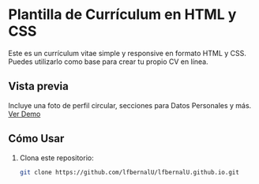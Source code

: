 # Plantilla de Currículum en HTML y CSS

Este es un currículum vitae simple y responsive en formato HTML y CSS. Puedes utilizarlo como base para crear tu propio CV en línea.

## Vista previa

Incluye una foto de perfil circular, secciones para Datos Personales y más. [Ver Demo](https://lfbernalU.github.io/)

## Cómo Usar

1. Clona este repositorio:

   ```bash
   git clone https://github.com/lfbernalU/lfbernalU.github.io.git